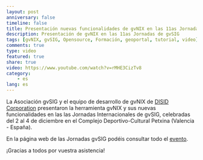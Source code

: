 ```yaml
---
layout: post
anniversary: false
timeline: false
title: Presentación nuevas funcionalidades de gvNIX en las 11as Jornadas Internacionales de gvSIG
description: Presentación de gvNIX en las 11as Jornadas de gvSIG
tags: [gvNIX, gvSIG, Opensource, Formación, geoportal, tutorial, video]
comments: true
type: video
featured: true
share: true
video: https://www.youtube.com/watch?v=rMHE3CizTv8
category:
    - es
lang: es
---
```



La Asociación gvSIG y el equipo de desarrollo de gvNIX de [DISID Corporation](http://www.disid.com)
presentaron la herramienta gvNIX y sus nuevas funcionalidades en las las Jornadas Internacionales de gvSIG,
celebradas del 2 al 4 de diciembre en el Complejo Deportivo-Cultural Petxina (Valencia - España).

En la página web de las Jornadas gvSIG podéis consultar todo el [evento](http://www.gvsig.com/es/eventos/jornadas-gvsig/11as-jornadas-gvsig).

¡Gracias a todos por vuestra asistencia!